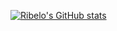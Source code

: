 [![Ribelo's GitHub stats](https://github-readme-stats.vercel.app/api?username=ribelo)](https://github.com/anuraghazra/github-readme-stats)
